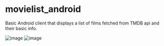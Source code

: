 # movielist_android
Basic Android client that displays a list of films fetched from TMDB api and their basic info.

![image](https://user-images.githubusercontent.com/50558665/228607271-85b2dcd3-2628-4736-982f-8b82814b64b5.png)
![image](https://user-images.githubusercontent.com/50558665/228607918-a17e36ab-5c9e-4698-b18f-046431d0f1a7.png)
